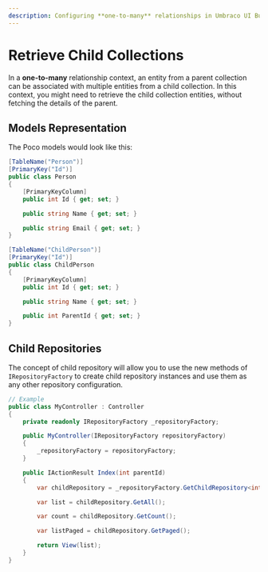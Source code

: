```yaml
---
description: Configuring **one-to-many** relationships in Umbraco UI Builder, the backoffice UI builder for Umbraco.
---
```


# Retrieve Child Collections

In a **one-to-many** relationship context, an entity from a parent collection can be associated with multiple entities from a child collection. In this context, you might need 
to retrieve the child collection entities, without fetching the details of the parent.

## Models Representation

The Poco models would look like this:

```csharp
[TableName("Person")]
[PrimaryKey("Id")]
public class Person
{
    [PrimaryKeyColumn]
    public int Id { get; set; }

    public string Name { get; set; }

    public string Email { get; set; }
}
```

```csharp
[TableName("ChildPerson")]
[PrimaryKey("Id")]
public class ChildPerson
{
    [PrimaryKeyColumn]
    public int Id { get; set; }

    public string Name { get; set; }

    public int ParentId { get; set; }
}
```

## Child Repositories

The concept of child repository will allow you to use the new methods of `IRepositoryFactory` to create child repository instances and use them as any other repository configuration.

```csharp
// Example
public class MyController : Controller
{
    private readonly IRepositoryFactory _repositoryFactory;

    public MyController(IRepositoryFactory repositoryFactory)
    {
        _repositoryFactory = repositoryFactory;
    }

    public IActionResult Index(int parentId)
    {
        var childRepository = _repositoryFactory.GetChildRepository<int, ChildPerson, int>(parentId);

        var list = childRepository.GetAll();

        var count = childRepository.GetCount();

        var listPaged = childRepository.GetPaged();

        return View(list);
    }
}
```
